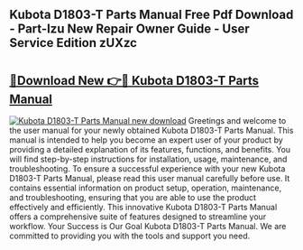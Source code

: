 ## Kubota D1803-T Parts Manual Free Pdf Download - Part-Izu New Repair Owner Guide - User Service Edition zUXzc

# <h2><a href="http://bc92771.oget.top/?id=Kubota+D1803-T+Parts+Manual">🔗Download New 👉🔴 Kubota D1803-T Parts Manual</a></h2>

[![Kubota D1803-T Parts Manual new download](https://i.imgur.com/5g1atiW.png)](http://bc92771.oget.top/?id=Kubota+D1803-T+Parts+Manual)
Greetings and welcome to the user manual for your newly obtained Kubota D1803-T Parts Manual. This manual is intended to help you become an expert user of your product by providing a detailed explanation of its features, functions, and benefits. You will find step-by-step instructions for installation, usage, maintenance, and troubleshooting. To ensure a successful experience with your new Kubota D1803-T Parts Manual, please read this user manual carefully before use. It contains essential information on product setup, operation, maintenance, and troubleshooting, ensuring that you are able to use the product effectively and efficiently. This innovative Kubota D1803-T Parts Manual offers a comprehensive suite of features designed to streamline your workflow. Your Success is Our Goal Kubota D1803-T Parts Manual. We are committed to providing you with the tools and support you need.
